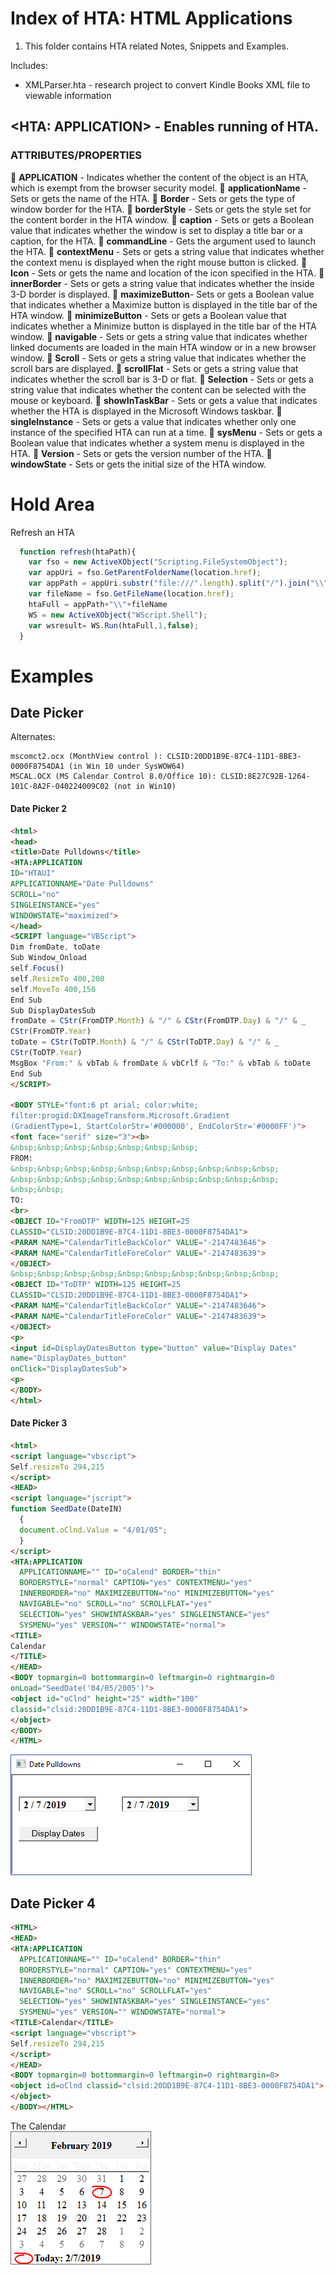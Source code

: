 # Index of HTA: HTML Applications 

1. This folder contains HTA related Notes, Snippets and Examples.

Includes:

- XMLParser.hta - research project to convert Kindle Books XML file to viewable information


## <HTA: APPLICATION> - Enables running of HTA.  

### ATTRIBUTES/PROPERTIES
 **APPLICATION** - Indicates whether the content of the object is an HTA, which is exempt from the browser security model.
 **applicationName** - Sets or gets the name of the HTA.
 **Border** - Sets or gets the type of window border for the HTA.
 **borderStyle** - Sets or gets the style set for the content border in the HTA window.
 **caption** - Sets or gets a Boolean value that indicates whether the window is set to display a title bar or a caption, for the HTA.
 **commandLine** - Gets the argument used to launch the HTA.
 **contextMenu** - Sets or gets a string value that indicates whether the context menu is displayed when the right mouse button is clicked.
 **Icon** - Sets or gets the name and location of the icon specified in the HTA.
 **innerBorder** - Sets or gets a string value that indicates whether the inside 3-D border is displayed.
 **maximizeButton**- Sets or gets a Boolean value that indicates whether a Maximize button is displayed in the title bar of the HTA window.
 **minimizeButton** - Sets or gets a Boolean value that indicates whether a Minimize button is displayed in the title bar of the HTA window.
 **navigable** - Sets or gets a string value that indicates whether linked documents are loaded in the main HTA window or in a new browser window.
 **Scroll** - Sets or gets a string value that indicates whether the scroll bars are displayed.
 **scrollFlat** - Sets or gets a string value that indicates whether the scroll bar is 3-D or flat.
 **Selection** - Sets or gets a string value that indicates whether the content can be selected with the mouse or keyboard.
 **showInTaskBar** - Sets or gets a value that indicates whether the HTA is displayed in the Microsoft Windows taskbar.
 **singleInstance** - Sets or gets a value that indicates whether only one instance of the specified HTA can run at a time.
 **sysMenu** - Sets or gets a Boolean value that indicates whether a system menu is displayed in the HTA.
 **Version** - Sets or gets the version number of the HTA.
 **windowState** - Sets or gets the initial size of the HTA window.  

# Hold Area

Refresh an HTA 
```javascript
  function refresh(htaPath){
    var fso = new ActiveXObject("Scripting.FileSystemObject");
    var appUri = fso.GetParentFolderName(location.href);
    var appPath = appUri.substr("file:///".length).split("/").join("\\");
    var fileName = fso.GetFileName(location.href);
    htaFull = appPath+"\\"+fileName
    WS = new ActiveXObject("WScript.Shell");
    var wsresult= WS.Run(htaFull,1,false);
  }
```
# Examples

## Date Picker
Alternates:
```dos
mscomct2.ocx (MonthView control ): CLSID:20DD1B9E-87C4-11D1-8BE3-0000F8754DA1 (in Win 10 under SysWOW64)
MSCAL.OCX (MS Calendar Control 8.0/Office 10): CLSID:8E27C92B-1264-101C-8A2F-040224009C02 (not in Win10)
```

#### Date Picker 2
```html
<html>
<head>
<title>Date Pulldowns</title>
<HTA:APPLICATION
ID="HTAUI"
APPLICATIONNAME="Date Pulldowns"
SCROLL="no"
SINGLEINSTANCE="yes"
WINDOWSTATE="maximized">
</head>
<SCRIPT language="VBScript">
Dim fromDate, toDate
Sub Window_Onload
self.Focus()
self.ResizeTo 400,200
self.MoveTo 400,150
End Sub
Sub DisplayDatesSub
fromDate = CStr(FromDTP.Month) & "/" & CStr(FromDTP.Day) & "/" & _
CStr(FromDTP.Year)
toDate = CStr(ToDTP.Month) & "/" & CStr(ToDTP.Day) & "/" & _
CStr(ToDTP.Year)
MsgBox "From:" & vbTab & fromDate & vbCrlf & "To:" & vbTab & toDate
End Sub
</SCRIPT>

<BODY STYLE="font:6 pt arial; color:white;
filter:progid:DXImageTransform.Microsoft.Gradient
(GradientType=1, StartColorStr='#000000', EndColorStr='#0000FF')">
<font face="serif" size="3"><b>
&nbsp;&nbsp;&nbsp;&nbsp;&nbsp;&nbsp;&nbsp;
FROM:
&nbsp;&nbsp;&nbsp;&nbsp;&nbsp;&nbsp;&nbsp;&nbsp;&nbsp;&nbsp;
&nbsp;&nbsp;&nbsp;&nbsp;&nbsp;&nbsp;&nbsp;&nbsp;&nbsp;&nbsp;
&nbsp;&nbsp;
TO:
<br>
<OBJECT ID="FromDTP" WIDTH=125 HEIGHT=25
CLASSID="CLSID:20DD1B9E-87C4-11D1-8BE3-0000F8754DA1">
<PARAM NAME="CalendarTitleBackColor" VALUE="-2147483646">
<PARAM NAME="CalendarTitleForeColor" VALUE="-2147483639">
</OBJECT>
&nbsp;&nbsp;&nbsp;&nbsp;&nbsp;&nbsp;&nbsp;&nbsp;&nbsp;&nbsp;
<OBJECT ID="ToDTP" WIDTH=125 HEIGHT=25
CLASSID="CLSID:20DD1B9E-87C4-11D1-8BE3-0000F8754DA1">
<PARAM NAME="CalendarTitleBackColor" VALUE="-2147483646">
<PARAM NAME="CalendarTitleForeColor" VALUE="-2147483639">
</OBJECT>
<p>
<input id=DisplayDatesButton type="button" value="Display Dates"
name="DisplayDates_button"
onClick="DisplayDatesSub">
<p>
</BODY>
</html>
  ```
#### Date Picker 3
```html
<html>
<script language="vbscript"> 
Self.resizeTo 294,215 
</script> 
<HEAD> 
<script language="jscript"> 
function SeedDate(DateIN) 
  { 
  document.oClnd.Value = "4/01/05"; 
  } 
</script> 
<HTA:APPLICATION 
  APPLICATIONNAME="" ID="oCalend" BORDER="thin" 
  BORDERSTYLE="normal" CAPTION="yes" CONTEXTMENU="yes" 
  INNERBORDER="no" MAXIMIZEBUTTON="no" MINIMIZEBUTTON="yes" 
  NAVIGABLE="no" SCROLL="no" SCROLLFLAT="yes" 
  SELECTION="yes" SHOWINTASKBAR="yes" SINGLEINSTANCE="yes" 
  SYSMENU="yes" VERSION="" WINDOWSTATE="normal"> 
<TITLE> 
Calendar 
</TITLE> 
</HEAD> 
<BODY topmargin=0 bottommargin=0 leftmargin=0 rightmargin=0 
onLoad="SeedDate('04/05/2005')"> 
<object id="oClnd" height="25" width="100" 
classid="clsid:20DD1B9E-87C4-11D1-8BE3-0000F8754DA1"> 
</object> 
</BODY> 
</HTML> 
```
![Date Pcker 2-3](https://github.com/MikeMyers59/MikeMyers59/blob/main/Objects/Date-Time%2001.png)


## Date Picker 4
```html
<HTML>
<HEAD> 
<HTA:APPLICATION 
  APPLICATIONNAME="" ID="oCalend" BORDER="thin" 
  BORDERSTYLE="normal" CAPTION="yes" CONTEXTMENU="yes" 
  INNERBORDER="no" MAXIMIZEBUTTON="no" MINIMIZEBUTTON="yes" 
  NAVIGABLE="no" SCROLL="no" SCROLLFLAT="yes" 
  SELECTION="yes" SHOWINTASKBAR="yes" SINGLEINSTANCE="yes" 
  SYSMENU="yes" VERSION="" WINDOWSTATE="normal"> 
<TITLE>Calendar</TITLE>
<script language="vbscript"> 
Self.resizeTo 294,215 
</script>
</HEAD> 
<BODY topmargin=0 bottommargin=0 leftmargin=0 rightmargin=0> 
<object id=oClnd classid="clsid:20DD1B9E-87C4-11D1-8BE3-0000F8754DA1"> 
</object> 
</BODY></HTML> 
  ```
The Calendar  
![Date Pcker 4](https://github.com/MikeMyers59/MikeMyers59/blob/main/Objects/Date-Time%2002.png)  

